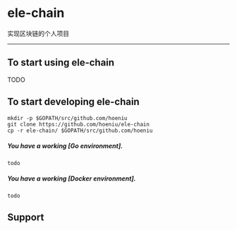 <!--
 * @Author: hoeniu
 * @Date: 2021-01-06 10:13:38
 * @LastModifiedBy: hoeniu
 * @LastEditTime: 2021-01-06 10:29:16
 * @FilePath: /ele-chain/README.md
 * @Description: 
-->
# ele-chain 

实现区块链的个人项目

----

## To start using ele-chain

TODO

## To start developing ele-chain 

```
mkdir -p $GOPATH/src/github.com/hoeniu
git clone https://github.com/hoeniu/ele-chain
cp -r ele-chain/ $GOPATH/src/github.com/hoeniu
```
##### You have a working [Go environment].

```
todo
```

##### You have a working [Docker environment].

```
todo
```
## Support

